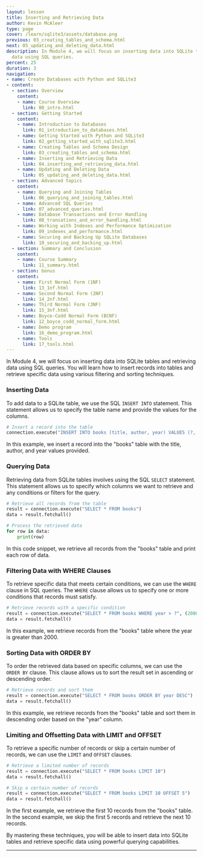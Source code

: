 ```yaml
---
layout: lesson
title: Inserting and Retrieving Data
author: Kevin McAleer
type: page
cover: /learn/sqlite3/assets/database.png
previous: 03_creating_tables_and_schema.html
next: 05_updating_and_deleting_data.html
description: In Module 4, we will focus on inserting data into SQLite tables and retrieving
  data using SQL queries.
percent: 25
duration: 3
navigation:
- name: Create Databases with Python and SQLite3
- content:
  - section: Overview
    content:
    - name: Course Overview
      link: 00_intro.html
  - section: Getting Started
    content:
    - name: Introduction to Databases
      link: 01_introduction_to_databases.html
    - name: Getting Started with Python and SQLite3
      link: 02_getting_started_with_sqlite3.html
    - name: Creating Tables and Schema Design
      link: 03_creating_tables_and_schema.html
    - name: Inserting and Retrieving Data
      link: 04.inserting_and_retrieving_data.html
    - name: Updating and Deleting Data
      link: 05_updating_and_deleting_data.html
  - section: Advanced topics
    content:
    - name: Querying and Joining Tables
      link: 06_querying_and_joining_tables.html
    - name: Advanced SQL Queries
      link: 07_advanced_queries.html
    - name: Database Transactions and Error Handling
      link: 08_transations_and_error_handling.html
    - name: Working with Indexes and Performance Optimization
      link: 09_indexes_and_performance.html
    - name: Securing and Backing Up SQLite Databases
      link: 10_securing_and_backing_up.html
  - section: Summary and Conclusion
    content:
    - name: Course Summary
      link: 11_summary.html
  - section: bonus
    content:
    - name: First Normal Form (1NF)
      link: 13_1nf.html
    - name: Second Normal Form (2NF)
      link: 14_2nf.html
    - name: Third Normal Form (3NF)
      link: 15_3nf.html
    - name: Boyce-Codd Normal Form (BCNF)
      link: 12_boyce_codd_normal_form.html
    - name: Demo program
      link: 16_demo_program.html
    - name: Tools
      link: 17_tools.html
---
```



In Module 4, we will focus on inserting data into SQLite tables and retrieving data using SQL queries. You will learn how to insert records into tables and retrieve specific data using various filtering and sorting techniques.

### Inserting Data

To add data to a SQLite table, we use the SQL `INSERT INTO` statement. This statement allows us to specify the table name and provide the values for the columns.

``` python
# Insert a record into the table
connection.execute("INSERT INTO books (title, author, year) VALUES (?, ?, ?)", ("The Great Gatsby", "F. Scott Fitzgerald", 1925))
```

In this example, we insert a record into the "books" table with the title, author, and year values provided.

### Querying Data

Retrieving data from SQLite tables involves using the SQL `SELECT` statement. This statement allows us to specify which columns we want to retrieve and any conditions or filters for the query.

```python
# Retrieve all records from the table
result = connection.execute("SELECT * FROM books")
data = result.fetchall()

# Process the retrieved data
for row in data:
    print(row)
```

In this code snippet, we retrieve all records from the "books" table and print each row of data.

### Filtering Data with WHERE Clauses

To retrieve specific data that meets certain conditions, we can use the `WHERE` clause in SQL queries. The `WHERE` clause allows us to specify one or more conditions that records must satisfy.

```python
# Retrieve records with a specific condition
result = connection.execute("SELECT * FROM books WHERE year > ?", (2000,))
data = result.fetchall()
```

In this example, we retrieve records from the "books" table where the year is greater than 2000.

### Sorting Data with ORDER BY

To order the retrieved data based on specific columns, we can use the `ORDER BY` clause. This clause allows us to sort the result set in ascending or descending order.

```python
# Retrieve records and sort them
result = connection.execute("SELECT * FROM books ORDER BY year DESC")
data = result.fetchall()
```

In this example, we retrieve records from the "books" table and sort them in descending order based on the "year" column.

### Limiting and Offsetting Data with LIMIT and OFFSET

To retrieve a specific number of records or skip a certain number of records, we can use the `LIMIT` and `OFFSET` clauses.

```python
# Retrieve a limited number of records
result = connection.execute("SELECT * FROM books LIMIT 10")
data = result.fetchall()

# Skip a certain number of records
result = connection.execute("SELECT * FROM books LIMIT 10 OFFSET 5")
data = result.fetchall()
```

In the first example, we retrieve the first 10 records from the "books" table. In the second example, we skip the first 5 records and retrieve the next 10 records.

By mastering these techniques, you will be able to insert data into SQLite tables and retrieve specific data using powerful querying capabilities.

---
